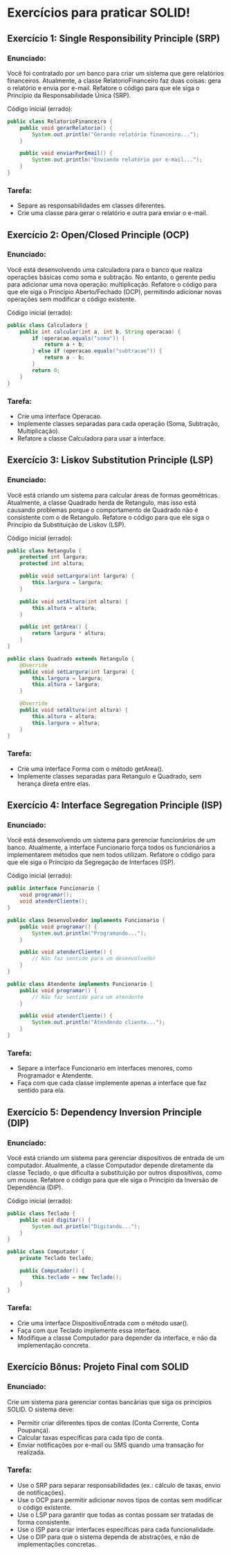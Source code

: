 ﻿# Exercícios para praticar SOLID!

## Exercício 1: Single Responsibility Principle (SRP)

### Enunciado:
Você foi contratado por um banco para criar um sistema que gere relatórios financeiros. Atualmente, a classe RelatorioFinanceiro faz duas coisas: gera o relatório e envia por e-mail. Refatore o código para que ele siga o Princípio da Responsabilidade Única (SRP).

Código inicial (errado):
```java
public class RelatorioFinanceiro {
    public void gerarRelatorio() {
        System.out.println("Gerando relatório financeiro...");
    }

    public void enviarPorEmail() {
        System.out.println("Enviando relatório por e-mail...");
    }
}
```

### Tarefa:

- Separe as responsabilidades em classes diferentes.
- Crie uma classe para gerar o relatório e outra para enviar o e-mail.

## Exercício 2: Open/Closed Principle (OCP)

### Enunciado:
Você está desenvolvendo uma calculadora para o banco que realiza operações básicas como soma e subtração. No entanto, o gerente pediu para adicionar uma nova operação: multiplicação. Refatore o código para que ele siga o Princípio Aberto/Fechado (OCP), permitindo adicionar novas operações sem modificar o código existente.

Código inicial (errado):
```java
public class Calculadora {
    public int calcular(int a, int b, String operacao) {
        if (operacao.equals("soma")) {
            return a + b;
        } else if (operacao.equals("subtracao")) {
            return a - b;
        }
        return 0;
    }
}
```

### Tarefa:
- Crie uma interface Operacao.
- Implemente classes separadas para cada operação (Soma, Subtração, Multiplicação).
- Refatore a classe Calculadora para usar a interface.

## Exercício 3: Liskov Substitution Principle (LSP)

### Enunciado:
Você está criando um sistema para calcular áreas de formas geométricas. Atualmente, a classe Quadrado herda de Retangulo, mas isso está causando problemas porque o comportamento de Quadrado não é consistente com o de Retangulo. Refatore o código para que ele siga o Princípio da Substituição de Liskov (LSP).

Código inicial (errado):
```java
public class Retangulo {
    protected int largura;
    protected int altura;

    public void setLargura(int largura) {
        this.largura = largura;
    }

    public void setAltura(int altura) {
        this.altura = altura;
    }

    public int getArea() {
        return largura * altura;
    }
}

public class Quadrado extends Retangulo {
    @Override
    public void setLargura(int largura) {
        this.largura = largura;
        this.altura = largura;
    }

    @Override
    public void setAltura(int altura) {
        this.altura = altura;
        this.largura = altura;
    }
}
```

### Tarefa:
- Crie uma interface Forma com o método getArea().
- Implemente classes separadas para Retangulo e Quadrado, sem herança direta entre elas.

## Exercício 4: Interface Segregation Principle (ISP)

### Enunciado:
Você está desenvolvendo um sistema para gerenciar funcionários de um banco. Atualmente, a interface Funcionario força todos os funcionários a implementarem métodos que nem todos utilizam. Refatore o código para que ele siga o Princípio da Segregação de Interfaces (ISP).

Código inicial (errado):
```java
public interface Funcionario {
    void programar();
    void atenderCliente();
}

public class Desenvolvedor implements Funcionario {
    public void programar() {
        System.out.println("Programando...");
    }

    public void atenderCliente() {
        // Não faz sentido para um desenvolvedor
    }
}

public class Atendente implements Funcionario {
    public void programar() {
        // Não faz sentido para um atendente
    }

    public void atenderCliente() {
        System.out.println("Atendendo cliente...");
    }
}
```

### Tarefa:
- Separe a interface Funcionario em interfaces menores, como Programador e Atendente.
- Faça com que cada classe implemente apenas a interface que faz sentido para ela.

## Exercício 5: Dependency Inversion Principle (DIP)

### Enunciado:
Você está criando um sistema para gerenciar dispositivos de entrada de um computador. Atualmente, a classe Computador depende diretamente da classe Teclado, o que dificulta a substituição por outros dispositivos, como um mouse. Refatore o código para que ele siga o Princípio da Inversão de Dependência (DIP).

Código inicial (errado):
```java
public class Teclado {
    public void digitar() {
        System.out.println("Digitando...");
    }
}

public class Computador {
    private Teclado teclado;

    public Computador() {
        this.teclado = new Teclado();
    }
}
```

### Tarefa:
- Crie uma interface DispositivoEntrada com o método usar().
- Faça com que Teclado implemente essa interface.
- Modifique a classe Computador para depender da interface, e não da implementação concreta.

## Exercício Bônus: Projeto Final com SOLID

### Enunciado:
Crie um sistema para gerenciar contas bancárias que siga os princípios SOLID. O sistema deve:
- Permitir criar diferentes tipos de contas (Conta Corrente, Conta Poupança).
- Calcular taxas específicas para cada tipo de conta.
- Enviar notificações por e-mail ou SMS quando uma transação for realizada.

### Tarefa:
- Use o SRP para separar responsabilidades (ex.: cálculo de taxas, envio de notificações).
- Use o OCP para permitir adicionar novos tipos de contas sem modificar o código existente.
- Use o LSP para garantir que todas as contas possam ser tratadas de forma consistente.
- Use o ISP para criar interfaces específicas para cada funcionalidade.
- Use o DIP para que o sistema dependa de abstrações, e não de implementações concretas.

